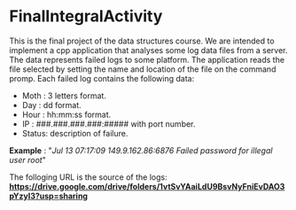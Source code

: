 # FinalIntegralActivity 

<p>
This is the final project of the data structures course. We are intended to implement
a cpp application that analyses some log data files from a server. The data represents
failed logs to some platform. The application reads the file selected by setting the
name and location of the file on the command promp. Each failed log contains the
following data:
</p>
<ul>
  <li>Moth : 3 letters format.</li>
  <li>Day  : dd format.</li>
  <li>Hour : hh:mm:ss format.</li>
  <li>IP   : ###.###.###.###:##### with port number.</li>
  <li>Status: description of failure.</li>
</ul>

**Example** : "*Jul 13 07:17:09 149.9.162.86:6876 Failed password for illegal user root*"

The folloging URL is the source of the logs: **https://drive.google.com/drive/folders/1vtSvYAaiLdU9BsvNyFniEvDAO3pYzyI3?usp=sharing**